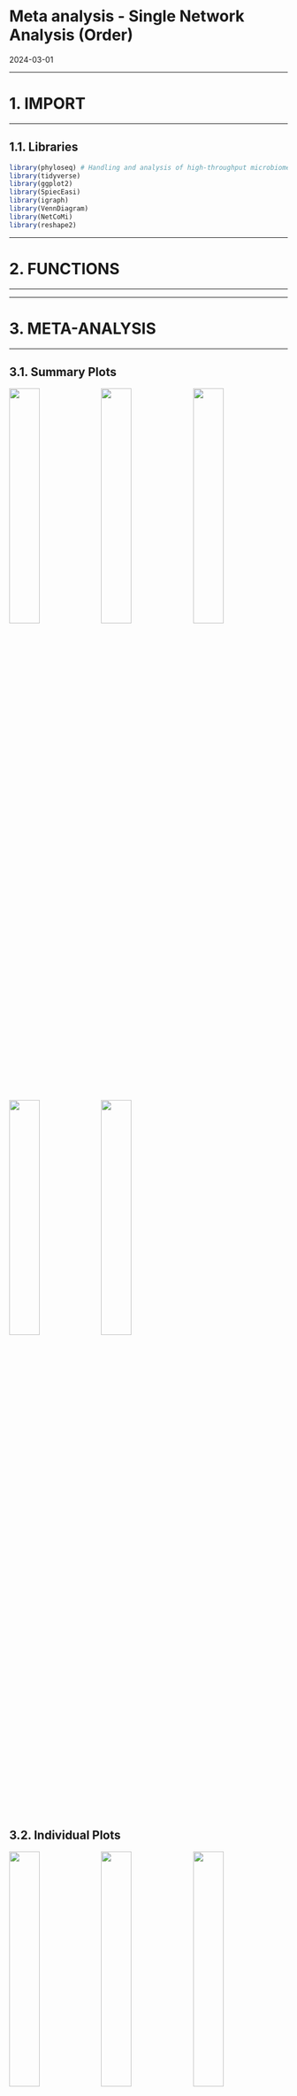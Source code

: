 Meta analysis - Single Network Analysis (Order)
================
2024-03-01

------------------------------------------------------------------------

# 1. IMPORT

------------------------------------------------------------------------

## 1.1. Libraries

``` r
library(phyloseq) # Handling and analysis of high-throughput microbiome census data.
library(tidyverse)
library(ggplot2)
library(SpiecEasi)
library(igraph)
library(VennDiagram)
library(NetCoMi)
library(reshape2)
```

------------------------------------------------------------------------

# 2. FUNCTIONS

------------------------------------------------------------------------

------------------------------------------------------------------------

# 3. META-ANALYSIS

------------------------------------------------------------------------

## 3.1. Summary Plots

<img src="../../../outputs/single-network-analysis/plots/Order/meta-analysis-1.png" width="33%" /><img src="../../../outputs/single-network-analysis/plots/Order/meta-analysis-2.png" width="33%" /><img src="../../../outputs/single-network-analysis/plots/Order/meta-analysis-3.png" width="33%" /><img src="../../../outputs/single-network-analysis/plots/Order/meta-analysis-4.png" width="33%" /><img src="../../../outputs/single-network-analysis/plots/Order/meta-analysis-5.png" width="33%" />

## 3.2. Individual Plots

<img src="../../../outputs/single-network-analysis/plots/Order/single-network-1.png" width="33%" /><img src="../../../outputs/single-network-analysis/plots/Order/single-network-2.png" width="33%" /><img src="../../../outputs/single-network-analysis/plots/Order/single-network-3.png" width="33%" /><img src="../../../outputs/single-network-analysis/plots/Order/single-network-4.png" width="33%" /><img src="../../../outputs/single-network-analysis/plots/Order/single-network-5.png" width="33%" /><img src="../../../outputs/single-network-analysis/plots/Order/single-network-6.png" width="33%" /><img src="../../../outputs/single-network-analysis/plots/Order/single-network-7.png" width="33%" /><img src="../../../outputs/single-network-analysis/plots/Order/single-network-8.png" width="33%" /><img src="../../../outputs/single-network-analysis/plots/Order/single-network-9.png" width="33%" /><img src="../../../outputs/single-network-analysis/plots/Order/single-network-10.png" width="33%" /><img src="../../../outputs/single-network-analysis/plots/Order/single-network-11.png" width="33%" /><img src="../../../outputs/single-network-analysis/plots/Order/single-network-12.png" width="33%" /><img src="../../../outputs/single-network-analysis/plots/Order/single-network-13.png" width="33%" /><img src="../../../outputs/single-network-analysis/plots/Order/single-network-14.png" width="33%" /><img src="../../../outputs/single-network-analysis/plots/Order/single-network-15.png" width="33%" /><img src="../../../outputs/single-network-analysis/plots/Order/single-network-16.png" width="33%" /><img src="../../../outputs/single-network-analysis/plots/Order/single-network-17.png" width="33%" /><img src="../../../outputs/single-network-analysis/plots/Order/single-network-18.png" width="33%" /><img src="../../../outputs/single-network-analysis/plots/Order/single-network-19.png" width="33%" /><img src="../../../outputs/single-network-analysis/plots/Order/single-network-20.png" width="33%" /><img src="../../../outputs/single-network-analysis/plots/Order/single-network-21.png" width="33%" /><img src="../../../outputs/single-network-analysis/plots/Order/single-network-22.png" width="33%" /><img src="../../../outputs/single-network-analysis/plots/Order/single-network-23.png" width="33%" /><img src="../../../outputs/single-network-analysis/plots/Order/single-network-24.png" width="33%" /><img src="../../../outputs/single-network-analysis/plots/Order/single-network-25.png" width="33%" /><img src="../../../outputs/single-network-analysis/plots/Order/single-network-26.png" width="33%" /><img src="../../../outputs/single-network-analysis/plots/Order/single-network-27.png" width="33%" /><img src="../../../outputs/single-network-analysis/plots/Order/single-network-28.png" width="33%" /><img src="../../../outputs/single-network-analysis/plots/Order/single-network-29.png" width="33%" /><img src="../../../outputs/single-network-analysis/plots/Order/single-network-30.png" width="33%" /><img src="../../../outputs/single-network-analysis/plots/Order/single-network-31.png" width="33%" /><img src="../../../outputs/single-network-analysis/plots/Order/single-network-32.png" width="33%" /><img src="../../../outputs/single-network-analysis/plots/Order/single-network-33.png" width="33%" /><img src="../../../outputs/single-network-analysis/plots/Order/single-network-34.png" width="33%" /><img src="../../../outputs/single-network-analysis/plots/Order/single-network-35.png" width="33%" /><img src="../../../outputs/single-network-analysis/plots/Order/single-network-36.png" width="33%" />

## 3.3. Global Properties

### 3.3.1. Summary

    ##       Study Method Rel_LCC Clustering Modularity Positive_Edges Edge_Density
    ## 1       agp     gl 0.38824    0.77511    0.15181       98.49057      0.50189
    ## 2     fukui     gl 0.60526    0.57849    0.34664       73.91304      0.18182
    ## 3   hugerth     gl 0.40426    0.74573    0.15695       91.80328      0.35673
    ## 4     labus     gl 0.20000    1.00000   -0.22222       33.33333      1.00000
    ## 5       liu     gl 0.71429    0.52154    0.45132       83.60000      0.10352
    ## 6  lopresti     gl 0.21429    0.00000   -0.12500        0.00000      0.66667
    ## 7      mars     gl 0.78571    0.41143    0.48996       73.21429      0.10606
    ## 8     nagel     gl 0.45833    0.61989    0.18364       33.33333      0.32727
    ## 9   pozuelo     gl 0.58491    0.77758    0.12278       67.15328      0.29462
    ## 10    zeber     gl 0.63889    0.53221    0.21941       50.76923      0.25692
    ## 11      zhu     gl 0.33333    0.60306    0.25000       50.00000      0.38095
    ## 12   zhuang     gl 0.50000    0.25146    0.31500       60.00000      0.22222
    ## 13      agp     mb 0.90588    0.36240    0.55533       89.50617      0.05537
    ## 14    fukui     mb 0.76316    0.31582    0.48334       73.17073      0.10099
    ## 15  hugerth     mb 0.74468    0.45496    0.52401       83.33333      0.09076
    ## 16    labus     mb 0.20000    0.00000   -0.12500       50.00000      0.66667
    ## 17      liu     mb 0.98980    0.18828    0.48561       79.79094      0.06164
    ## 18 lopresti     mb 0.21429    0.00000   -0.12500        0.00000      0.66667
    ## 19     mars     mb 0.97619    0.15389    0.52805       67.69231      0.07927
    ## 20    nagel     mb 0.33333    0.40625    0.21605       44.44444      0.32143
    ## 21  pozuelo     mb 0.69811    0.49871    0.29931       70.88608      0.11862
    ## 22    zeber     mb 0.66667    0.42567    0.40448       57.44681      0.17029
    ## 23      zhu     mb 0.52381    0.00000    0.41500       40.00000      0.18182
    ## 24   zhuang     mb 0.55000    0.24527    0.33471       54.54545      0.20000
    ## 25      agp    slr 0.07059    0.00000    0.26000      100.00000      0.33333
    ## 26    fukui    slr 0.07895    1.00000   -0.22222      100.00000      1.00000
    ## 27  hugerth    slr 0.14894    0.00000    0.29167       16.66667      0.28571
    ## 28    labus    slr 0.13333    0.00000    0.00000      100.00000      1.00000
    ## 29      liu    slr 0.67347    0.55376    0.48040       89.35185      0.10070
    ## 30 lopresti    slr 0.14286    0.00000    0.00000        0.00000      1.00000
    ## 31     mars    slr 0.11905    0.00000    0.21875       50.00000      0.40000
    ## 32    nagel    slr 0.08333    0.00000    0.00000      100.00000      1.00000
    ## 33  pozuelo    slr 0.22642    0.30000    0.46450       53.84615      0.19697
    ## 34    zeber    slr 0.05556    0.00000    0.00000      100.00000      1.00000
    ## 35      zhu    slr 0.09524    0.00000    0.00000      100.00000      1.00000
    ## 36   zhuang    slr 0.10000    0.00000    0.00000      100.00000      1.00000
    ##    Natural_Conn Avg_Path_Length
    ## 1       0.14279         1.11920
    ## 2       0.06500         1.70829
    ## 3       0.10588         1.24855
    ## 4       0.57234         0.71351
    ## 5       0.02504         1.91172
    ## 6       0.55295         0.96110
    ## 7       0.04009         2.14258
    ## 8       0.13611         1.37969
    ## 9       0.07795         1.27308
    ## 10      0.07008         1.57276
    ## 11      0.21850         1.23969
    ## 12      0.14169         1.66335
    ## 13      0.01762         2.40812
    ## 14      0.04501         2.39279
    ## 15      0.03760         2.21964
    ## 16      0.55386         0.95715
    ## 17      0.01458         2.07846
    ## 18      0.55206         0.96753
    ## 19      0.03110         2.25378
    ## 20      0.18654         1.45850
    ## 21      0.03829         1.73131
    ## 22      0.05855         1.81342
    ## 23      0.12514         2.05593
    ## 24      0.12691         1.68932
    ## 25      0.25474         1.64108
    ## 26      0.57615         0.70149
    ## 27      0.21214         1.61531
    ## 28      0.79756         0.70711
    ## 29      0.02484         2.09274
    ## 30      0.79496         0.71927
    ## 31      0.31501         1.41195
    ## 32      0.79887         0.70113
    ## 33      0.11515         2.38741
    ## 34      0.79766         0.70665
    ## 35      0.80741         0.66476
    ## 36      0.79756         0.70710
    ##                                                                                                                                                                           Hubs
    ## 1         12_Acidimicrobiia(C), 22_Actinobacteria(C), Acetobacterales, Brevibacillales, Bryobacterales, Cardiobacteriales, Frankiales, Propionibacteriales, Syntrophomonadales
    ## 2                                                                                                            Bacteroidales, Micrococcales, Saccharimonadales, Sphingomonadales
    ## 3                                                                                         2_Firmicutes(P), Chitinophagales, Eubacteriales, Obscuribacterales, Sphingomonadales
    ## 4                                                                                                                                           Erysipelotrichales, Lachnospirales
    ## 5               Acetobacterales, Bacillales, Campylobacterales, Exiguobacterales, Flavobacteriales, Frankiales, Microtrichales, Rhizobiales, Sphingomonadales, Synechococcales
    ## 6                                                                                                                            Acidaminococcales, Veillonellales-Selenomonadales
    ## 7                                                                                          Flavobacteriales, Fusobacteriales, Micrococcales, Oscillospirales, Staphylococcales
    ## 8                                                                                                                        Burkholderiales, Coriobacteriales, Erysipelotrichales
    ## 9                                                              1_Proteobacteria(P), 4_Bacteroidota(P), 5_Gammaproteobacteria(C), Corynebacteriales, Micrococcales, Rhizobiales
    ## 10                                                                                              Bacteroidales, Clostridia vadinBB60 group, Izemoplasmatales, Saccharimonadales
    ## 11                                                                                                                                           Clostridiales, Erysipelotrichales
    ## 12                                                                                                                                           Bacteroidales, Christensenellales
    ## 13               22_Actinobacteria(C), 7_Bacilli(C), Brevibacillales, Cardiobacteriales, Deinococcales, Frankiales, Micromonosporales, Streptosporangiales, Syntrophomonadales
    ## 14                                                                                                          Bacteroidales, Campylobacterales, Micrococcales, Saccharimonadales
    ## 15                                                                                                     2_Firmicutes(P), Chitinophagales, Eubacteriales, RF39, Sphingomonadales
    ## 16                                                                                                                                          Erysipelotrichales, Lachnospirales
    ## 17 55_Clostridia(C), Campylobacterales, Candidatus Kaiserbacteria, Flavobacteriales, Frankiales, Hydrogenispora, Lachnospirales, Microtrichales, Rhizobiales, Sphingomonadales
    ## 18                                                                                                                           Acidaminococcales, Veillonellales-Selenomonadales
    ## 19                                                                                    Corynebacteriales, Micrococcales, Oscillospirales, Propionibacteriales, Staphylococcales
    ## 20                                                                                                                     Bifidobacteriales, Coriobacteriales, Erysipelotrichales
    ## 21                                             1_Proteobacteria(P), 5_Gammaproteobacteria(C), 59_Negativicutes(C), Clostridia vadinBB60 group, Rhizobiales, Sphingobacteriales
    ## 22                                                                                              Bacteroidales, Clostridia vadinBB60 group, Saccharimonadales, Staphylococcales
    ## 23                                                                                                                                              Clostridiales, Rhodobacterales
    ## 24                                                                                                                                           Bacteroidales, Christensenellales
    ## 25      Actinomycetales, Bifidobacteriales, Campylobacterales, Caulobacterales, Clostridia UCG-014, Corynebacteriales, DTU014, Fusobacteriales, Veillonellales-Selenomonadales
    ## 26                                                                                                    Clostridia UCG-014, Clostridia vadinBB60 group, RF39, Verrucomicrobiales
    ## 27                                                                      Acholeplasmatales, Methanobacteriales, Staphylococcales, Synergistales, Veillonellales-Selenomonadales
    ## 28                                                                                                                                          Acidaminococcales, Burkholderiales
    ## 29              Acetobacterales, Bacillales, Campylobacterales, Exiguobacterales, Flavobacteriales, Frankiales, Microtrichales, Rhizobiales, Sphingomonadales, Synechococcales
    ## 30                                                                                                                                           Enterobacterales, Oscillospirales
    ## 31                                                                                               Bacteroidales, Desulfovibrionales, Erysipelotrichales, RF39, Rhodospirillales
    ## 32                                                                                                                                                    Christensenellales, RF39
    ## 33                                                 Bifidobacteriales, Clostridiales, Gastranaerophilales, Peptostreptococcales-Tissierellales, Rhodospirillales, Synergistales
    ## 34                                                                                                                                          3_Bacteroidia(C), Flavobacteriales
    ## 35                                                                                                                                                Rhizobiales, Rhodobacterales
    ## 36                                                                                                                                         Burkholderiales, Desulfovibrionales

### Some Plots

![](../../../outputs/single-network-analysis/plots/Order/global-prop-mb-1.png)<!-- -->![](../../../outputs/single-network-analysis/plots/Order/global-prop-mb-2.png)<!-- -->![](../../../outputs/single-network-analysis/plots/Order/global-prop-mb-3.png)<!-- -->![](../../../outputs/single-network-analysis/plots/Order/global-prop-mb-4.png)<!-- -->

### 3.3.3. SLR

![](../../../outputs/single-network-analysis/plots/Order/global-prop-slr-1.png)<!-- -->![](../../../outputs/single-network-analysis/plots/Order/global-prop-slr-2.png)<!-- -->

    ## # A tibble: 67 × 2
    ##    Taxon                          HubCount
    ##    <fct>                             <dbl>
    ##  1 Bacteroidales                         7
    ##  2 Sphingomonadales                      6
    ##  3 Erysipelotrichales                    6
    ##  4 Rhizobiales                           6
    ##  5 Frankiales                            5
    ##  6 Micrococcales                         5
    ##  7 Campylobacterales                     5
    ##  8 Flavobacteriales                      5
    ##  9 Saccharimonadales                     4
    ## 10 Veillonellales-Selenomonadales        4
    ## # ℹ 57 more rows
